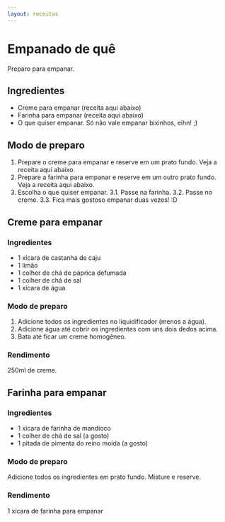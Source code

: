 ```yaml
---
layout: receitas
---
```

# Empanado de quê

Preparo para empanar.

## Ingredientes

* Creme para empanar (receita aqui abaixo)
* Farinha para empanar (receita aqui abaixo)
* O que quiser empanar. Só não vale empanar bixinhos, eihn! ;)

## Modo de preparo

1. Prepare o creme para empanar e reserve em um prato fundo. Veja a receita aqui abaixo.
2. Prepare a farinha para empanar e reserve em um outro prato fundo. Veja a receita aqui abaixo.
3. Escolha o que quiser empanar.
    3.1. Passe na farinha.
    3.2. Passe no creme.
    3.3. Fica mais gostoso empanar duas vezes! :D

## Creme para empanar

### Ingredientes

* 1 xícara de castanha de caju
* 1 limão
* 1 colher de chá de páprica defumada
* 1 colher de chá de sal
* 1 xícara de água

### Modo de preparo

1. Adicione todos os ingredientes no liquidificador (menos a água).
2. Adicione água até cobrir os ingredientes com uns dois dedos acima. 
3. Bata até ficar um creme homogêneo.

### Rendimento

250ml de creme.

## Farinha para empanar

### Ingredientes

* 1 xícara de farinha de mandioco
* 1 colher de chá de sal (a gosto)
* 1 pitada de pimenta do reino moída (a gosto)

### Modo de preparo
 
Adicione todos os ingredientes em prato fundo. Misture e reserve.

### Rendimento

1 xícara de farinha para empanar
